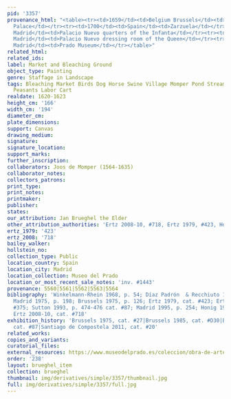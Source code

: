 ```yaml
---
pid: '3357'
provenance_html: "<table><tr><td>1659</td><td>Belgium Brussels</td><td>Possibly Royal
  Palace</td></tr><tr><td>1700</td><td>Spain</td><td>Zarzuela</td></tr><tr><td>1772</td><td>Spain
  Madrid</td><td>Palacio Nuevo quarters of the Infanta</td></tr><tr><td>1794</td><td>Spain
  Madrid</td><td>Palacio Nuevo dressing room of the Queen</td></tr><tr><td>1849</td><td>Spain
  Madrid</td><td>Prado Museum</td></tr></table>"
related_html: 
related_ids: 
label: Market and Bleaching Ground
object_type: Painting
genre: Staffage in Landscape
tags: Bleaching Market Birds Dog Horse Swine Village Momper Pond Stream Valley Burghers
  Peasants Labor Cart
realdate: 1620-1623
height_cm: '166'
width_cm: '194'
diameter_cm: 
plate_dimensions: 
support: Canvas
drawing_medium: 
signature: 
signature_location: 
support_marks: 
further_inscription: 
collaborators: Joos de Momper (1564-1635)
collaborator_notes: 
collectors_patrons: 
print_type: 
print_notes: 
printmaker: 
publisher: 
states: 
our_attribution: Jan Brueghel the Elder
other_attribution_authorities: 'Ertz 2008-10, #718, Ertz 1979, #423, Honig database'
ertz_1979: '423'
ertz_2008: '718'
bailey_walker: 
hollstein_no: 
collection_type: Public
location_country: Spain
location_city: Madrid
location_collection: Museo del Prado
location_or_most_recent_sale_notes: 'inv. #1443'
provenance: 5560|5561|5562|5563|5564
bibliography: 'Winkelmann-Rhein 1968, p. 54; Díaz Padrón  & Recchiuto 1973, p. 103;
  Madrid 1975, p. 198; Brussels 1975, p. 126; Ertz 1979, cat. #423; Ertz 1986, cat.
  #375; Sutton 1993, p. 474-476 cat. #87; Madrid 1995, p. 254; Honig 1998, p. 124;
  Ertz 2008-10, cat. #718'
exhibition_history: 'Brussels 1975, cat. #27|Brussels 1985, cat. #D30|Boston 1993,
  cat. #87|Santiago de Compostela 2011, cat. #20'
related_works: 
copies_and_variants: 
curatorial_files: 
external_resources: https://www.museodelprado.es/coleccion/obra-de-arte/mercado-y-lavadero-en-flandes/9d52f6ed-1203-46b0-91b8-4436ce965d03
order: '238'
layout: brueghel_item
collection: brueghel
thumbnail: img/derivatives/simple/3357/thumbnail.jpg
full: img/derivatives/simple/3357/full.jpg
---
```

